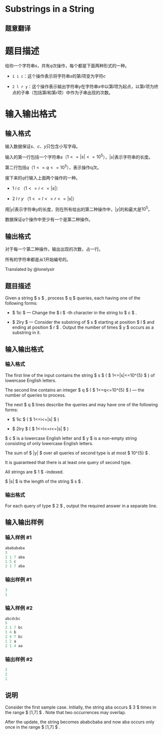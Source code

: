 # Substrings in a String

## 题意翻译

# 题目描述

给你一个字符串$s$，共有$q$次操作，每个都是下面两种形式的一种。

- `1 i c`：这个操作表示将字符串$s$的第$i$项变为字符$c$

- `2 l r y`：这个操作表示输出字符串$y$在字符串$s$中以第$l$项为起点，以第$r$项为终点的子串（包括第$l$和第$r$项）中作为子串出现的次数。

# 输入输出格式

## 输入格式

输入数据保证$s$、$c$、$y$只包含小写字母。

输入的第一行包括一个字符串$s$（$1<=|s|<=10^5$），$|s|$表示字符串的长度。

第二行包括$q$（$1<=q<=10^5$），表示操作q次。

接下来的$q$行输入上面两个操作的一种。

- $1$ $i$ $c$ （$1<=i<=|s|$）

- $2$ $l$ $r$ $y$ （$1<=l<=r<=|s|$）

用$|y|$表示字符串$y$的长度，则在所有给出的第二种操作中，$|y|$的和最大是$10^5$。

数据保证$q$个操作中至少有一个是第二种操作。

## 输出格式

对于每一个第二种操作，输出出现的次数，占一行。

所有的字符串都是从1开始编号的。

Translated by @lonelysir

## 题目描述

Given a string $ s $ , process $ q $ queries, each having one of the following forms:

- $ 1ic $ — Change the $ i $ -th character in the string to $ c $ .

- $ 2lry $ — Consider the substring of $ s $ starting at position $ l $ and ending at position $ r $ . Output the number of times $ y $ occurs as a substring in it.

## 输入输出格式

### 输入格式

The first line of the input contains the string $ s $ ( $ 1<=|s|<=10^{5} $ ) of lowercase English letters.

The second line contains an integer $ q $ ( $ 1<=q<=10^{5} $ ) — the number of queries to process.

The next $ q $ lines describe the queries and may have one of the following forms:

- $ 1ic $ ( $ 1<=i<=|s| $ )

- $ 2lry $ ( $ 1<=l<=r<=|s| $ )

$ c $ is a lowercase English letter and $ y $ is a non-empty string consisting of only lowercase English letters.

The sum of $ |y| $ over all queries of second type is at most $ 10^{5} $ .

It is guaranteed that there is at least one query of second type.

All strings are $ 1 $ -indexed.

$ |s| $ is the length of the string $ s $ .

### 输出格式

For each query of type $ 2 $ , output the required answer in a separate line.

## 输入输出样例

### 输入样例 #1

```cpp
ababababa
3
2 1 7 aba
1 5 c
2 1 7 aba

```
### 输出样例 #1

```cpp
3
1

```
### 输入样例 #2

```cpp
abcdcbc
5
2 1 7 bc
1 4 b
2 4 7 bc
1 2 a
2 1 4 aa

```
### 输出样例 #2

```cpp
2
2
1

```
## 说明

Consider the first sample case. Initially, the string aba occurs $ 3 $ times in the range $ [1,7] $ . Note that two occurrences may overlap.

After the update, the string becomes ababcbaba and now aba occurs only once in the range $ [1,7] $ .

